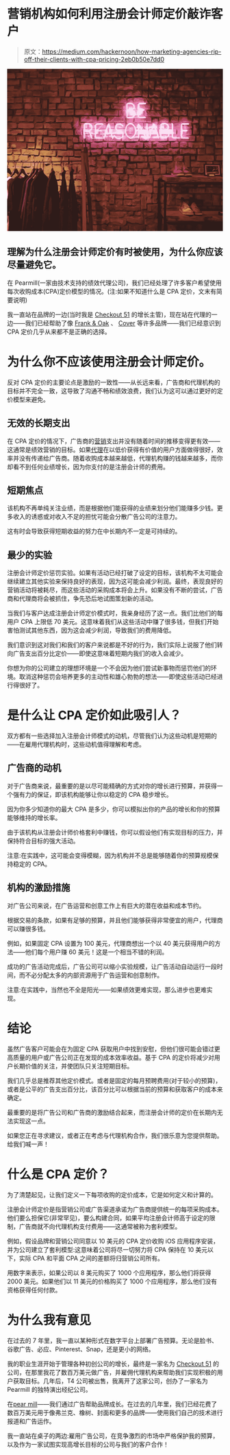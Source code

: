 # 营销机构如何利用注册会计师定价敲诈客户

> 原文：<https://medium.com/hackernoon/how-marketing-agencies-rip-off-their-clients-with-cpa-pricing-2eb0b50e7dd0>

![](img/d30c6e5a39a255ae530b0402233e6ae9.png)

## 理解为什么注册会计师定价有时被使用，为什么你应该尽量避免它。

在 Pearmill(一家由技术支持的绩效代理公司)，我们已经处理了许多客户希望使用每次收购成本(CPA)定价模型的情况。(注:如果不知道什么是 CPA 定价，文末有简要说明)

我一直站在品牌的一边(当时我是 [Checkout 51](https://www.checkout51.com/) 的增长主管)，现在站在代理的一边——我们已经帮助了像 [Frank & Oak](https://frankandoak.com) 、 [Cover](https://cover.com) 等许多品牌——我们已经意识到 CPA 定价几乎从来都不是正确的选择。

# 为什么你不应该使用注册会计师定价。

反对 CPA 定价的主要论点是激励的一致性——从长远来看，广告商和代理机构的目标并不完全一致，这导致了沟通不畅和绩效浪费，我们认为这可以通过更好的定价模型来避免。

## 无效的长期支出

在 CPA 定价的情况下，广告商的[营销](https://hackernoon.com/tagged/marketing)支出并没有随着时间的推移变得更有效——这通常是绩效营销的目标。如果[代理](https://hackernoon.com/tagged/agency)在以低价获得有价值的用户方面做得很好，效率并没有传递给广告商。随着收购成本越来越低，代理机构赚的钱越来越多，而你却看不到任何业绩增长，因为你支付的是注册会计师的费用。

## 短期焦点

该机构不再单纯关注业绩，而是根据他们能获得的业绩来划分他们能赚多少钱。更多收入的诱惑或对收入不足的担忧可能会分散广告公司的注意力。

这有时会导致获得短期收益的努力在中长期内不一定是可持续的。

## 最少的实验

注册会计师定价惩罚实验。如果有活动已经打破了设定的目标，该机构不太可能会继续建立其他实验来保持良好的表现，因为这可能会减少利润。最终，表现良好的营销活动将被耗尽，而这些活动的采购成本将会上升。如果没有不断的尝试，广告商和代理商将会被抓住，争先恐后地试图策划新的活动。

当我们与客户达成注册会计师定价模式时，我亲身经历了这一点。我们比他们的每用户 CPA 上限低 70 美元。这意味着我们从这些活动中赚了很多钱，但我们开始害怕测试其他东西，因为这会减少利润，导致我们的费用降低。

我们意识到这对我们和我们的客户来说都是不好的行为，我们实际上说服了他们转向广告支出百分比定价——即使这意味着短期内我们的收入会减少。

你想为你的公司建立的理想环境是一个不会因为他们尝试新事物而惩罚他们的环境。取消这种惩罚会培养更多的主动性和雄心勃勃的想法——即使这些活动已经进行得很好了。

# 是什么让 CPA 定价如此吸引人？

双方都有一些选择加入注册会计师模式的动机，尽管我们认为这些动机是短期的——在雇用代理机构时，这些动机值得理解和考虑。

## 广告商的动机

对于广告商来说，最重要的是以尽可能精确的方式对你的增长进行预算，并获得一个强有力的保证，即该机构能够让你以稳定的 CPA 稳步增长。

因为你多少知道你的最大 CPA 是多少，你可以模拟出你的产品的增长和你的预算能够维持的增长率。

由于该机构从注册会计师价格套利中赚钱，你可以假设他们有实现目标的压力，并保持符合目标的强大活动。

注意:在实践中，这可能会变得模糊，因为机构并不总是能够随着你的预算规模保持稳定的 CPA。

## 机构的激励措施

对广告公司来说，在广告运营和创意工作上有巨大的潜在收益和成本节约。

根据交易的条款，如果有足够的预算，并且他们能够获得非常便宜的用户，代理商可以赚很多钱。

例如，如果固定 CPA 设置为 100 美元，代理商想出一个以 40 美元获得用户的方法——他们每个用户赚 60 美元！这是一个相当不错的利润。

成功的广告活动完成后，广告公司可以缩小实验规模，让广告活动自动运行一段时间，而不必分配太多的内部资源用于广告运营和创意制作。

注意:在实践中，当然也不全是阳光——如果绩效更难实现，那么进步也更难实现。

# 结论

虽然广告客户可能会在为固定 CPA 获取用户中找到安慰，但他们很可能会错过更高质量的用户或广告公司正在发现的成本效率收益。基于 CPA 的定价将减少对用户长期价值的关注，并使团队只关注短期目标。

我们几乎总是推荐其他定价模式。或者是固定的每月预聘费用(对于较小的预算)，或者是公平的广告支出百分比，该百分比可以根据当前的预算和获取客户的成本来确定。

最重要的是将广告公司和广告商的激励结合起来，而注册会计师的定价在长期内无法实现这一点。

如果您正在寻求建议，或者正在考虑与代理机构合作，我们很乐意为您提供帮助。给我们喊一声！

# 什么是 CPA 定价？

为了清楚起见，让我们定义一下每项收购的定价成本，它是如何定义和计算的。

注册会计师定价是指营销公司或广告渠道承诺为广告商提供统一的每项采购成本。他们要么担保它(非常罕见)，要么构建合同，如果平均注册会计师高于设定的限制，广告商就不向代理机构支付费用——这通常被称为套利模型。

例如，假设品牌和营销公司同意以 10 美元的 CPA 定价收购 iOS 应用程序安装，并为公司建立了套利模型:这意味着公司将尽一切努力将 CPA 保持在 10 美元以下，实际 CPA 和平面 CPA 之间的差额将归营销公司所有。

用数字来表示，如果公司以 8 美元购买了 1000 个应用程序，那么他们将获得 2000 美元。如果他们以 11 美元的价格购买了 1000 个应用程序，那么他们没有资格获得任何付款。

# 为什么我有意见

在过去的 7 年里，我一直以某种形式在数字平台上部署广告预算。无论是脸书、谷歌广告、必应、Pinterest、Snap，还是更小的网络。

我的职业生涯开始于管理各种初创公司的增长，最终是一家名为 [Checkout 51](https://checkout51.com) 的公司，在那里我花了数百万美元做广告，并雇佣代理机构来帮助我们实现积极的用户获取目标。几年后，T4 公司被出售，我离开了这家公司，创办了一家名为 Pearmill 的独特演出经纪公司。

在[pear mill](https://pearmill.com)——我们通过广告帮助品牌成长。在过去的几年里，我们已经花费了数百万美元用于像弗兰克、橡树、封面和更多的品牌——使用我们自己的技术进行报道和广告运作。

我一直站在桌子的两边:雇用广告公司，在竞争激烈的市场中严格保护我的预算，以及作为一家试图实现高增长目标的公司与我们的客户合作！